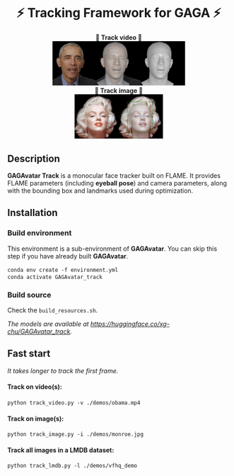 <h1 align="center"><b>⚡️ Tracking Framework for GAGA ⚡️</b></h1>
<div align="center"> 
    <b>🚀 Track video 🚀</b> 
    <div align="center"> 
        <b><img src="./demos/track_obama.gif" alt="drawing" width="300"/></b>
    </div>
</div>
<div align="center"> 
    <b>🚅 Track image 🚅</b>
    <div align="center"> 
        <b><img src="./demos/track_monroe.jpg" alt="drawing" width="200"/></b>
    </div>
</div>


## Description
**GAGAvatar Track** is a monocular face tracker built on FLAME. It provides FLAME parameters (including **eyeball pose**) and camera parameters, along with the bounding box and landmarks used during optimization.

## Installation
### Build environment
This environment is a sub-environment of **GAGAvatar**. You can skip this step if you have already built **GAGAvatar**.

```
conda env create -f environment.yml
conda activate GAGAvatar_track
```

### Build source
Check the ```build_resources.sh```.

*The models are available at https://huggingface.co/xg-chu/GAGAvatar_track.*


## Fast start
*It takes longer to track the first frame.*

#### Track on video(s):
```
python track_video.py -v ./demos/obama.mp4
```

#### Track on image(s):
```
python track_image.py -i ./demos/monroe.jpg
```
#### Track all images in a LMDB dataset:
```
python track_lmdb.py -l ./demos/vfhq_demo
```
